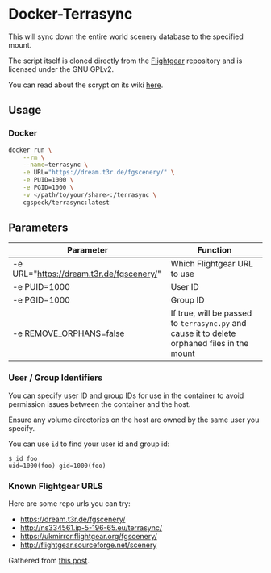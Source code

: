 # Docker-Terrasync

This will sync down the entire world scenery database to the specified mount.

The script itself is cloned directly from the [Flightgear](https://sourceforge.net/p/flightgear/flightgear/ci/next/tree/scripts/python/) repository and is licensed under the GNU GPLv2.

You can read about the scrypt on its wiki [here](http://wiki.flightgear.org/TerraSync).

## Usage

### Docker

```bash
docker run \
    --rm \
    --name=terrasync \
    -e URL="https://dream.t3r.de/fgscenery/" \
    -e PUID=1000 \
    -e PGID=1000 \
    -v </path/to/your/share>:/terrasync \
    cgspeck/terrasync:latest
```

## Parameters

Parameter | Function
--- | ---
-e URL="https://dream.t3r.de/fgscenery/" | Which Flightgear URL to use
-e PUID=1000 | User ID
-e PGID=1000 | Group ID
-e REMOVE_ORPHANS=false | If true, will be passed to `terrasync.py` and cause it to delete orphaned files in the mount

### User / Group Identifiers

You can specify user ID and group IDs for use in the container to avoid permission issues between the container and the host.

Ensure any volume directories on the host are owned by the same user you specify.

You can use `id` to find your user id and group id:

```
$ id foo
uid=1000(foo) gid=1000(foo)
```

### Known Flightgear URLS

Here are some repo urls you can try:

* https://dream.t3r.de/fgscenery/
* http://ns334561.ip-5-196-65.eu/terrasync/
* https://ukmirror.flightgear.org/fgscenery/
* http://flightgear.sourceforge.net/scenery

Gathered from [this post](https://forum.flightgear.org/viewtopic.php?f=5&t=35408#p343987). 
